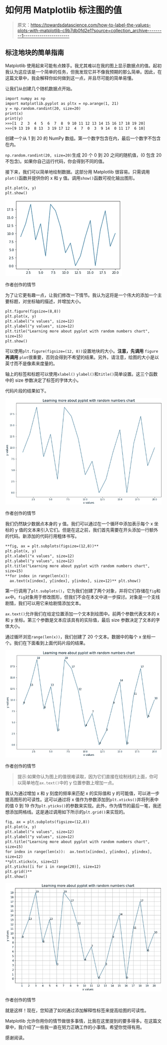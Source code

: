 # 如何用 Matplotlib 标注图的值

> 原文：<https://towardsdatascience.com/how-to-label-the-values-plots-with-matplotlib-c9b7db0fd2e1?source=collection_archive---------1----------------------->

## 标注地块的简单指南

Matplotlib 使用起来可能有点棘手。我尤其难以在我的图上显示数据点的值。起初我认为这应该是一个简单的任务，但我发现它并不像我预期的那么简单。因此，在这篇文章中，我会解释你如何做到这一点，并且尽可能的简单易懂。

让我们从创建几个随机数据点开始。

```
import numpy as np
import matplotlib.pyplot as pltx = np.arange(1, 21)
y = np.random.randint(20, size=20)
print(x)
print(y)
>>>[1  2  3  4  5  6  7  8  9 10 11 12 13 14 15 16 17 18 19 20]
>>>[9 13 19  8 13  3 19 17 12  4  7  0  3  9 14  0 11 17  6 10]
```

创建一个从 1 到 20 的 NumPy 数组。第一个数字包含在内，最后一个数字不包含在内。

`np.random.randint(20, size=20)`生成 20 个 0 到 20 之间的随机值，(0 包含 20 不包含)。如果你自己运行代码，你会得到不同的值。

接下来，我们可以简单地绘制数据。这部分用 Matplotlib 很容易。只需调用`plot()`函数并提供你的 x 和 y 值。调用`show()`函数可视化输出图形。

```
plt.plot(x, y)
plt.show()
```

![](img/dd9dda281b45d031f1ed81c25dfa9489.png)

作者创作的情节

为了让它更有趣一点，让我们修改一下情节。我认为这将是一个伟大的添加一个主要标题，对坐标轴的描述，并增加大小。

```
plt.figure(figsize=(8,8))
plt.plot(x, y)
plt.xlabel("x values", size=12)
plt.ylabel("y values", size=12)
plt.title("Learning more about pyplot with random numbers chart", size=15)
plt.show()
```

可以使用`plt.figure(figsize=(12, 8))`设置地块的大小。**注意，先调用** `figure` **再调用** `plot`很重要，否则会得到不希望的结果。另外，请注意，绘图的大小是以英寸而不是像素来度量的。

轴上的标签和标题可以使用`xlabel()` `ylabel()`和`title()`简单设置。这三个函数中的 size 参数决定了标签的字体大小。

代码片段的结果如下。

![](img/330f7f39dd0e0dc85774f5ab0c31a2a7.png)

作者创作的情节

我们仍然缺少数据点本身的 y 值。我们可以通过在一个循环中添加表示每个 x 坐标的 y 值的文本来引入它们。但是在这之前，我们首先需要在开头添加一行额外的代码。新添加的代码行用粗体书写。

```
**fig, ax = plt.subplots(figsize=(12,8))**
plt.plot(x, y)
plt.xlabel("x values", size=12)
plt.ylabel("y values", size=12)
plt.title("Learning more about pyplot with random numbers chart", size=15)
**for index in range(len(x)):
  ax.text(x[index], y[index], y[index], size=12)** plt.show()
```

第一行调用了`plt.subplots()`，它为我们创建了两个对象，并将它们存储在`fig`和`ax`中。`fig`对象用于修改图形，但我们不会在本文中进一步探讨。对象是一个支线剧情，我们可以用它来给剧情添加文本。

`ax.text()`允许我们在给定位置添加一个文本到绘图中。前两个参数代表文本的 x 和 y 坐标。第三个参数是文本应该具有的实际值，最后 size 参数决定了文本的字体大小。

通过循环浏览`range(len(x))`，我们创建了 20 个文本。数据中的每个 x 坐标一个。我们在下面看到上面代码片段的结果。

![](img/f1bceed2ec05be20653195e6c809f007.png)

作者创作的情节

> 提示:如果你认为图上的值很难读取，因为它们直接在绘制线的上面，你可以简单地在`ax.text()`中的 y 位置参数上增加一点。

我认为通过增加 x 和 y 刻度的频率来匹配 x 的实际值和 y 的可能值，可以进一步提高图形的可读性。这可以通过将 x 值作为参数添加到`plt.xticks()`并将列表中的值 0 到 19 作为`plt.yticks()`的参数来实现。此外，作为情节的最后一笔，我还想添加网格线。这是通过调用如下所示的`plt.grid()`来实现的。

```
fig, ax = plt.subplots(figsize=(12,8))
plt.plot(x, y)
plt.xlabel("x values", size=12)
plt.ylabel("y values", size=12)
plt.title("Learning more about pyplot with random numbers chart", size=15)
for index in range(len(x)):  ax.text(x[index], y[index], y[index], size=12)
**plt.xticks(x, size=12)
plt.yticks([i for i in range(20)], size=12)
plt.grid()**
plt.show()
```

![](img/1a2d9bbd68f23c2284c18444cb0db805.png)

作者创作的情节

就是这样！现在，您知道了如何通过添加解释性标签来提高绘图的可读性。

Matplotlib 允许你用你的情节做很多事情，比我在这里提到的要多得多。在这篇文章中，我介绍了一些我一直在努力正确工作的小事情。希望你觉得有用。

感谢阅读。